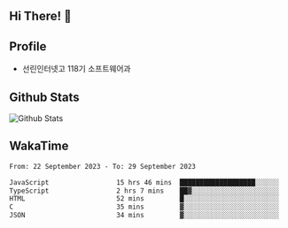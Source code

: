## Hi There! 👋

## Profile

-   선린인터넷고 118기 소프트웨어과

## Github Stats

![Github Stats](https://github-readme-stats.vercel.app/api/top-langs/?username=NY0510&theme=tokyonight&hide_border=true&layout=compact)

## WakaTime

<!--START_SECTION:waka-->

```txt
From: 22 September 2023 - To: 29 September 2023

JavaScript                 15 hrs 46 mins  ███████████████████░░░░░░   76.37 %
TypeScript                 2 hrs 7 mins    ██▓░░░░░░░░░░░░░░░░░░░░░░   10.30 %
HTML                       52 mins         █░░░░░░░░░░░░░░░░░░░░░░░░   04.27 %
C                          35 mins         ▓░░░░░░░░░░░░░░░░░░░░░░░░   02.85 %
JSON                       34 mins         ▓░░░░░░░░░░░░░░░░░░░░░░░░   02.79 %
```

<!--END_SECTION:waka-->
